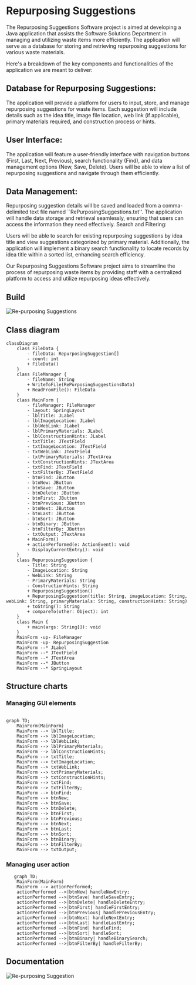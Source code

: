# Repurposing Suggestions

The Repurposing Suggestions Software project is aimed at developing a Java application that assists the Software Solutions Department in managing and utilizing waste items more efficiently. The application will serve as a database for storing and retrieving repurposing suggestions for various waste materials.

Here's a breakdown of the key components and functionalities of the application we are meant to deliver:

## Database for Repurposing Suggestions:

 The application will provide a platform for users to input, store, and manage repurposing suggestions for waste items.
Each suggestion will include details such as the idea title, image file location, web link (if applicable), primary materials required, and construction process or hints.

## User Interface:

 The application will feature a user-friendly interface with navigation buttons (First, Last, Next, Previous), search functionality (Find), and data management options (New, Save, Delete).
Users will be able to view a list of repurposing suggestions and navigate through them efficiently.

## Data Management:

Repurposing suggestion details will be saved and loaded from a comma-delimited text file named ``RePurposingSuggestions.txt''.
The application will handle data storage and retrieval seamlessly, ensuring that users can access the information they need effectively.
Search and Filtering:

Users will be able to search for existing repurposing suggestions by idea title and view suggestions categorized by primary material.
Additionally, the application will implement a binary search functionality to locate records by idea title within a sorted list, enhancing search efficiency.

Our Repurposing Suggestions Software project aims to streamline the process of repurposing waste items by providing staff with a centralized platform to access and utilize repurposing ideas effectively.


## Build

![Re-purposing Suggestions](R.jpg)

## Class diagram

```mermaid
classDiagram
    class FileData {
        - fileData: RepurposingSuggestion[]
        - count: int
        + FileData()
    }
    class FileManager {
        - fileName: String
        + WriteToFile(RePurposingSuggestionsData)
        + ReadFromFile(): FileData
    }
    class MainForm {
        - fileManager: FileManager
        - layout: SpringLayout
        - lblTitle: JLabel
        - lblImageLocation: JLabel
        - lblWebLink: JLabel
        - lblPrimaryMaterials: JLabel
        - lblConstructionHints: JLabel
        - txtTitle: JTextField
        - txtImageLocation: JTextField
        - txtWebLink: JTextField
        - txtPrimaryMaterials: JTextArea
        - txtConstructionHints: JTextArea
        - txtFind: JTextField
        - txtFilterBy: JTextField
        - btnFind: JButton
        - btnNew: JButton
        - btnSave: JButton
        - btnDelete: JButton
        - btnFirst: JButton
        - btnPrevious: JButton
        - btnNext: JButton
        - btnLast: JButton
        - btnSort: JButton
        - btnBinary: JButton
        - btnFilterBy: JButton
        - txtOutput: JTextArea
        + MainForm()
        + actionPerformed(e: ActionEvent): void
        - DisplayCurrentEntry(): void
    }
    class RepurposingSuggestion {
        - Title: String
        - ImageLocation: String
        - WebLink: String
        - PrimaryMaterials: String
        - ConstructionHints: String
        + RepurposingSuggestion()
        + RepurposingSuggestion(title: String, imageLocation: String, webLink: String, primaryMaterials: String, constructionHints: String)
        + toString(): String
        + compareTo(other: Object): int
    }
    class Main {
        + main(args: String[]): void
    }
    MainForm -up- FileManager
    MainForm -up- RepurposingSuggestion
    MainForm --* JLabel
    MainForm --* JTextField
    MainForm --* JTextArea
    MainForm --* JButton
    MainForm --* SpringLayout
```

## Structure charts

### Managing GUI elements

```mermaid

graph TD;
    MainForm(MainForm)
    MainForm --> lblTitle;
    MainForm --> lblImageLocation;
    MainForm --> lblWebLink;
    MainForm --> lblPrimaryMaterials;
    MainForm --> lblConstructionHints;
    MainForm --> txtTitle;
    MainForm --> txtImageLocation;
    MainForm --> txtWebLink;
    MainForm --> txtPrimaryMaterials;
    MainForm --> txtConstructionHints;
    MainForm --> txtFind;
    MainForm --> txtFilterBy;
    MainForm --> btnFind;
    MainForm --> btnNew;
    MainForm --> btnSave;
    MainForm --> btnDelete;
    MainForm --> btnFirst;
    MainForm --> btnPrevious;
    MainForm --> btnNext;
    MainForm --> btnLast;
    MainForm --> btnSort;
    MainForm --> btnBinary;
    MainForm --> btnFilterBy;
    MainForm --> txtOutput;
```

### Managing user action

```mermaid
   graph TD;
    MainForm(MainForm)
    MainForm --> actionPerformed;
    actionPerformed -->|btnNew| handleNewEntry;
    actionPerformed -->|btnSave| handleSaveEntry;
    actionPerformed -->|btnDelete| handleDeleteEntry;
    actionPerformed -->|btnFirst| handleFirstEntry;
    actionPerformed -->|btnPrevious| handlePreviousEntry;
    actionPerformed -->|btnNext| handleNextEntry;
    actionPerformed -->|btnLast| handleLastEntry;
    actionPerformed -->|btnFind| handleFind;
    actionPerformed -->|btnSort| handleSort;
    actionPerformed -->|btnBinary| handleBinarySearch;
    actionPerformed -->|btnFilterBy| handleFilterBy;
```

## Documentation

![Re-purposing Suggestion](javadoc.png)
